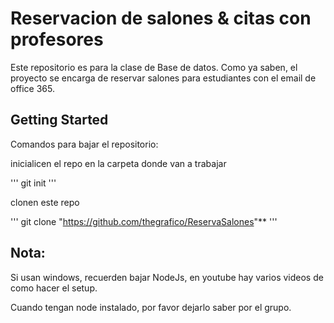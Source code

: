 # Reservacion de salones & citas con profesores

Este repositorio es para la clase de Base de datos. Como ya saben, el proyecto se encarga de reservar salones para estudiantes con el email de office 365.

## Getting Started

Comandos para bajar el repositorio:

inicialicen el repo en la carpeta donde van a trabajar

'''
  git init
'''

  clonen este repo

'''
git clone "https://github.com/thegrafico/ReservaSalones"**
'''



## Nota:
Si usan windows, recuerden bajar NodeJs, en youtube hay varios videos de como hacer el setup.

Cuando tengan node instalado, por favor dejarlo saber por el grupo. 
